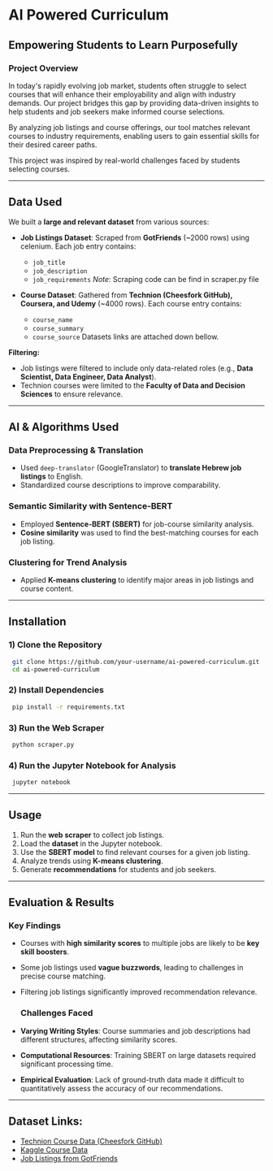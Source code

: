 # AI Powered Curriculum

## Empowering Students to Learn Purposefully

### **Project Overview**
In today's rapidly evolving job market, students often struggle to select courses that will enhance their employability and align with industry demands. Our project bridges this gap by providing data-driven insights to help students and job seekers make informed course selections.

By analyzing job listings and course offerings, our tool matches relevant courses to industry requirements, enabling users to gain essential skills for their desired career paths.

This project was inspired by real-world challenges faced by students selecting courses.

---

## **Data Used**
We built a **large and relevant dataset** from various sources:
- **Job Listings Dataset**: Scraped from **GotFriends** (~2000 rows) using celenium. Each job entry contains:
  - `job_title`
  - `job_description`
  - `job_requirements`
    *Note*: Scraping code can be find in scraper.py file
    
- **Course Dataset**: Gathered from **Technion (Cheesfork GitHub), Coursera, and Udemy** (~4000 rows). Each course entry contains:
  - `course_name`
  - `course_summary`
  - `course_source`
  Datasets links are attached down bellow. 

**Filtering:**
- Job listings were filtered to include only data-related roles (e.g., **Data Scientist, Data Engineer, Data Analyst**).
- Technion courses were limited to the **Faculty of Data and Decision Sciences** to ensure relevance.
---

## **AI & Algorithms Used**
### **Data Preprocessing & Translation**
- Used `deep-translator` (GoogleTranslator) to **translate Hebrew job listings** to English.
- Standardized course descriptions to improve comparability.

### **Semantic Similarity with Sentence-BERT**
- Employed **Sentence-BERT (SBERT)** for job-course similarity analysis.
- **Cosine similarity** was used to find the best-matching courses for each job listing.

### **Clustering for Trend Analysis**
- Applied **K-means clustering** to identify major areas in job listings and course content.

---

## **Installation**
### **1) Clone the Repository**
```sh
 git clone https://github.com/your-username/ai-powered-curriculum.git
 cd ai-powered-curriculum
```
### **2) Install Dependencies**
```sh
 pip install -r requirements.txt
```
### **3) Run the Web Scraper**
```sh
 python scraper.py
```
### **4) Run the Jupyter Notebook for Analysis**
```sh
 jupyter notebook
```
---

## **Usage**
1. Run the **web scraper** to collect job listings.
2. Load the **dataset** in the Jupyter notebook.
3. Use the **SBERT model** to find relevant courses for a given job listing.
4. Analyze trends using **K-means clustering**.
5. Generate **recommendations** for students and job seekers.
---

## **Evaluation & Results**

### **Key Findings**
- Courses with **high similarity scores** to multiple jobs are likely to be **key skill boosters**.
- Some job listings used **vague buzzwords**, leading to challenges in precise course matching.
- Filtering job listings significantly improved recommendation relevance.

  ### **Challenges Faced**
- **Varying Writing Styles**: Course summaries and job descriptions had different structures, affecting similarity scores.
- **Computational Resources**: Training SBERT on large datasets required significant processing time.
- **Empirical Evaluation**: Lack of ground-truth data made it difficult to quantitatively assess the accuracy of our recommendations.

---
## **Dataset Links**:
- [Technion Course Data (Cheesfork GitHub)](https://github.com/cheesfork)
- [Kaggle Course Data](https://www.kaggle.com/)
- [Job Listings from GotFriends](https://www.gotfriends.co.il/)

